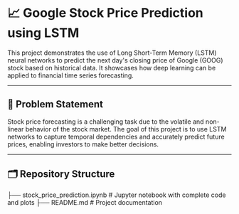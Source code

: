 # 📈 Google Stock Price Prediction using LSTM

This project demonstrates the use of Long Short-Term Memory (LSTM) neural networks to predict the next day's closing price of Google (GOOG) stock based on historical data. It showcases how deep learning can be applied to financial time series forecasting.

---

## 📌 Problem Statement

Stock price forecasting is a challenging task due to the volatile and non-linear behavior of the stock market. The goal of this project is to use LSTM networks to capture temporal dependencies and accurately predict future prices, enabling investors to make better decisions.

---

## 🗂️ Repository Structure

├── stock_price_prediction.ipynb # Jupyter notebook with complete code and plots ├── README.md # Project documentation
